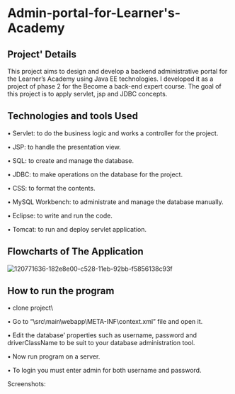 # Admin-portal-for-Learner's-Academy
## Project' Details
This project aims to design and develop a backend administrative portal for the Learner’s Academy using Java EE technologies. I developed it as a project of phase 2 for the Become a back-end expert course.
The goal of this project is to apply servlet, jsp and JDBC concepts.


## Technologies and tools Used
•	Servlet: to do the business logic and works a controller for the project. 

•	JSP: to handle the presentation view.

•	SQL: to create and manage the database.

•	JDBC: to make operations on the database for the project.

•	CSS: to format the contents.

•	MySQL Workbench: to administrate and manage the database manually.

•	Eclipse: to write and run the code.

•	Tomcat: to run and deploy servlet application.

## Flowcharts of The Application

![120771636-182e8e00-c528-11eb-92bb-f5856138c93f](https://user-images.githubusercontent.com/42567084/185896784-d84b8c53-0c1c-46f1-8f1d-ee841da964af.png)



## How to run the program
•	clone project\

•	Go to “\src\main\webapp\META-INF\context.xml” file and open it.

•	Edit the database’ properties such as username, password and driverClassName to be suit to your database administration tool.

•	Now run program on a server.

•	To login you must enter admin for both username and password.

Screenshots:




